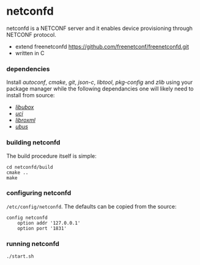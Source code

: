 # netconfd 


netconfd is a NETCONF server and it enables device provisioning through
NETCONF protocol.

- extend freenetconfd https://github.com/freenetconf/freenetconfd.git
- written in C

### dependencies

Install *autoconf*, *cmake*, *git*, *json-c*, *libtool*, *pkg-config* and
*zlib* using your package manager while the following dependancies one will
likely need to install from source:

- [*libubox*](http://git.openwrt.org/?p=project/libubox.git;a=summary)
- [*uci*](http://nbd.name/gitweb.cgi?p=uci.git;a=summary)
- [*libroxml*](http://www.libroxml.net/)
- [*ubus*](http://wiki.openwrt.org/doc/techref/ubus)

### building netconfd

The build procedure itself is simple:

```
cd netconfd/build
cmake ..
make
```

### configuring netconfd

`/etc/config/netconfd`. The defaults can be copied from the source:

```
config netconfd
    option addr '127.0.0.1'
    option port '1831'
```

### running netconfd

```
./start.sh
```

